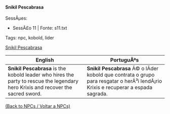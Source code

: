﻿
#### Snikil Pescabrasa

SessÃµes:  
- SessÃ£o 11 | Fonte: s11.txt

Tags: npc, kobold, lider

[Snikil Pescabrasa](snikil_pescabrasa.png)

| English | PortuguÃªs |
|---------|-----------|
| **Snikil Pescabrasa** is the kobold leader who hires the party to rescue the legendary hero Krixis and recover the sacred sword. | **Snikil Pescabrasa** Ã© o lÃ­der kobold que contrata o grupo para resgatar o herÃ³i lendÃ¡rio Krixis e recuperar a espada sagrada. |

[(Back to NPCs / Voltar a NPCs)](npcs_list.md)


























